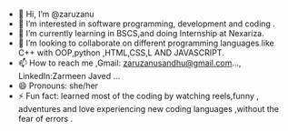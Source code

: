 - 👋 Hi, I’m @zaruzanu
- 👀 I’m interested in software  programming, development and coding .
- 🌱 I’m currently learning  in BSCS,and doing Internship at Nexariza.
- 💞️ I’m looking to collaborate on  different programming languages like C++ with OOP,python ,HTML,CSS,L AND JAVASCRIPT.
- 📫 How to reach me ,Gmail: zaruzanusandhu@gmail.com..., LinkedIn:Zarmeen Javed ...
- 😄 Pronouns: she/her
- ⚡ Fun fact: learned most of the coding by watching reels,funny , adventures and love experiencing new coding languages ,without the fear of errors .

<!---
zaruzanu/zaruzanu is a ✨ special ✨ repository because its `README.md` (this file) appears on your GitHub profile.
You can click the Preview link to take a look at your changes.
--->
